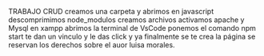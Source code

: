 TRABAJO CRUD
creamos una carpeta y abrimos en javascript
descomprimimos node_modulos
creamos archivos
activamos apache y Mysql en xampp
abrimos la terminal de VsCode
ponemos el comando npm start
te dan un vinculo y le das click
y ya finalmente se te crea la página
se reservan los derechos sobre el auor luisa morales.

